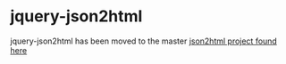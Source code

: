 jquery-json2html
=========

jquery-json2html has been moved to the master <a href='https://github.com/moappi/json2html'>json2html project found here</a>

